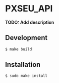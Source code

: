 # PXSEU_API

**TODO: Add description**

## Development

```sh
$ make build
```

## Installation

```sh
$ sudo make install
```
